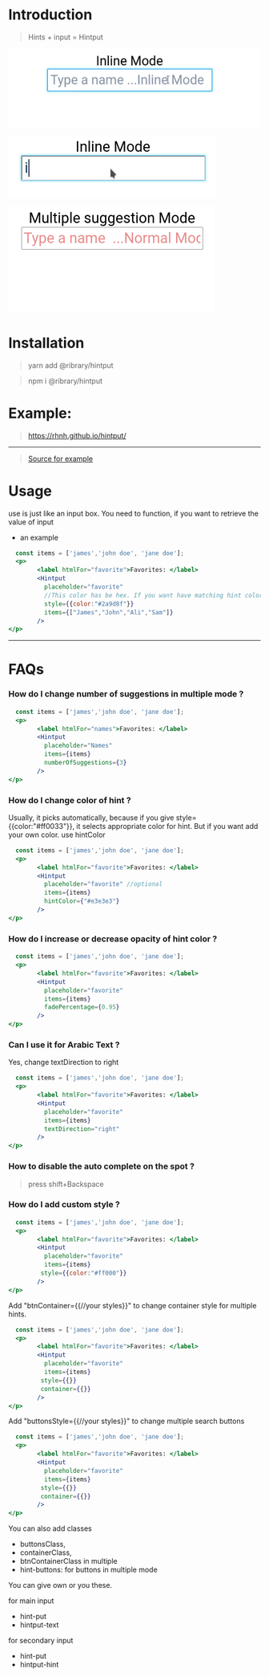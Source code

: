 # Introduction

> Hints + input  = Hintput

![Inline mode](images/1.gif)


![](images/2.gif)


![multiple mode](images/3.gif)

# Installation
> yarn add @ribrary/hintput

> npm i  @ribrary/hintput

# Example:
> https://rhnh.github.io/hintput/
-------------
> [Source for example](https://github.com/rhnh/hintput-examples) 

# Usage
use is just like an input box.
You need to function, if you want to retrieve the value of input
- an example
```jsx
  const items = ['james','john doe', 'jane doe'];
  <p>
        <label htmlFor="favorite">Favorites: </label>
        <Hintput
          placeholder="favorite" 
          //This color has be hex. If you want have matching hint color.
          style={{color:"#2a9d8f"}}
          items={["James","John","Ali","Sam"]}
        />
</p>
```
----------------------------
# FAQs

### How do I change number of suggestions in multiple mode ?
```jsx
  const items = ['james','john doe', 'jane doe'];
  <p>
        <label htmlFor="names">Favorites: </label>
        <Hintput
          placeholder="Names" 
          items={items}
          numberOfSuggestions={3}
        />
</p>
```
### How do I change color of hint ?

Usually, it picks automatically, because if you give style={{color:"#ff0033"}}, it selects appropriate color for hint.
But if you want add your own color. use hintColor
```jsx
  const items = ['james','john doe', 'jane doe'];
  <p>
        <label htmlFor="favorite">Favorites: </label>
        <Hintput
          placeholder="favorite" //optional 
          items={items}
          hintColor={"#e3e3e3"}
        />
</p>
```


### How do I increase or decrease opacity of hint color ?
```jsx
  const items = ['james','john doe', 'jane doe'];
  <p>
        <label htmlFor="favorite">Favorites: </label>
        <Hintput
          placeholder="favorite"
          items={items}
          fadePercentage={0.95}
        />
</p>
```

### Can I use it for Arabic Text ?

Yes, change textDirection to right
```jsx
  const items = ['james','john doe', 'jane doe'];
  <p>
        <label htmlFor="favorite">Favorites: </label>
        <Hintput
          placeholder="favorite"
          items={items}
          textDirection="right"
        />
</p>
```
### How to disable the auto complete on the spot ?
> press shift+Backspace 

### How do I add custom style ?
```jsx
  const items = ['james','john doe', 'jane doe'];
  <p>
        <label htmlFor="favorite">Favorites: </label>
        <Hintput
          placeholder="favorite"
          items={items}
         style={{color:"#ff000"}}
        />
</p>
```
Add "btnContainer={{//your styles}}" to change container style for multiple hints.

```jsx
  const items = ['james','john doe', 'jane doe'];
  <p>
        <label htmlFor="favorite">Favorites: </label>
        <Hintput
          placeholder="favorite"
          items={items}
         style={{}}
         container={{}} 
        />
</p>
```
Add "buttonsStyle={{//your styles}}" to change multiple search buttons
```jsx
  const items = ['james','john doe', 'jane doe'];
  <p>
        <label htmlFor="favorite">Favorites: </label>
        <Hintput
          placeholder="favorite"
          items={items}
         style={{}}
         container={{}} 
        />
</p>
```
You can also add classes
 - buttonsClass,
 - containerClass,
 - btnContainerClass in multiple
 - hint-buttons: for buttons in multiple mode


You can give own or you these.

for main input

 - hint-put 
 -  hintput-text 
 
for secondary input
 - hint-put 
 - hintput-hint